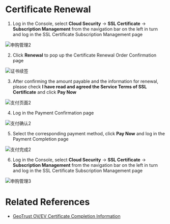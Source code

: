 # Certificate Renewal

1. Log in the Console, select **Cloud Security** -> **SSL Certificate** -> **Subscription Management** from the navigation bar on the left in turn and log in the SSL Certificate Subscription Management page

![申购管理2](/image/SSL-Certification/申购管理2.png)

2. Click **Renewal** to pop up the Certificate Renewal Order Confirmation page

![证书续签](/image/SSL-Certification/证书续签.png)

3. After confirming the amount payable and the information for renewal, please check **I have read and agreed the Service Terms of SSL Certificate** and click **Pay Now**

![支付页面2](/image/SSL-Certification/支付页面2.png)

4. Log in the Payment Confirmation page

![支付确认2](/image/SSL-Certification/支付确认2.png)

5. Select the corresponding payment method, click **Pay Now** and log in the Payment Completion page

![支付完成2](/image/SSL-Certification/支付完成2.png)

6. Log in the Console, select **Cloud Security** -> **SSL Certificate** -> **Subscription Management** from the navigation bar on the left in turn and log in the SSL Certificate Subscription Management page

![申购管理3](/image/SSL-Certification/申购管理3.png)

# Related References

- [GeoTrust OV/EV Certificate Completion Information](https://docs.jdcloud.com/en/ssl-certificate/geotrust-oev-complete)